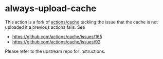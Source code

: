 # always-upload-cache

This action is a fork of [actions/cache](https://github.com/actions/cache) tackling the issue that the cache is not uploaded it a previous actions fails. See 

- https://github.com/actions/cache/issues/165
- https://github.com/actions/cache/issues/92

Please refer to the upstream repo for instructions.

